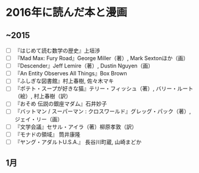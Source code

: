 # 2016年に読んだ本と漫画

## ~2015

- [ ] 『はじめて読む数学の歴史』上垣渉
- [ ] 『Mad Max: Fury Road』George Miller（著）, Mark Sextonほか（画）
- [ ] 『Descender』Jeff Lemire（著）, Dustin Nguyen（画）
- [ ] 『An Entity Observes All Things』Box Brown
- [ ] 『ふしぎな図書館』村上春樹, 佐々木マキ
- [ ] 『ポテト・スープが好きな猫』テリー・フィッシュ（著）, バリー・ルート（絵）, 村上春樹（訳）
- [ ] 『おそめ 伝説の銀座マダム』石井妙子
- [ ] 『バットマン / スーパーマン : クロスワールド』グレッグ・パック（著）, ジェイ・リー（画）
- [ ] 『文学会議』セサル・アイラ（著）柳原孝敦（訳）
- [ ] 『モナドの領域』 筒井康隆
- [ ] 『ヤング・アダルトU.S.A.』 長谷川町蔵, 山崎まどか

## 1月

